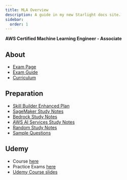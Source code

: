 ```yaml
---
title: MLA Overview
description: A guide in my new Starlight docs site.
sidebar:
  order: 1
---
```


**AWS Certified Machine Learning Engineer - Associate**

## About

- <a href="https://aws.amazon.com/certification/certified-machine-learning-engineer-associate/" target="_blank">Exam Page</a>  
- <a href="/resources/AWS-Certified-Machine-Learning-Engineer-Associate_Exam-Guide.pdf" target="_blank">Exam Guide</a>  
- <a href="/resources/CurriculumResourceGuideV2.pdf" target="_blank">Curriculum</a>  

## Preparation

- [Skill Builder Enhanced Plan](./resources/enhanced-plan.md)
- [SageMaker Study Notes](./services/sagemaker.md)
- [Bedrock Study Notes](./services/bedrock.md)
- [AWS AI Services Study Notes](./services/ai-services.md)
- [Random Study Notes](./resources/notes.md)
- [Sample Questions](./resources/questions.md)

## Udemy

- Course [here](https://www.udemy.com/course/aws-certified-machine-learning-engineer-associate-mla-c01/)
- Practice Exams [here](https://www.udemy.com/course/practice-exams-aws-certified-machine-learning-engineer-associate/)
- <a href="/resources/AWS-Certified-ML-Engineer-Associate-Slides.pdf" target="_blank">Udemy Course slides</a>
